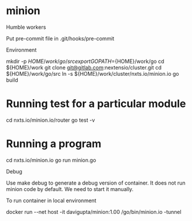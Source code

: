 # minion
Humble workers

Put pre-commit file in .git/hooks/pre-commit

Environment

mkdir -p ${HOME}/work/go/src
export GOPATH=${HOME}/work/go
cd ${HOME}/work
git clone git@gitlab.com:nextensio/cluster.git
cd ${HOME}/work/go/src
ln -s ${HOME}/work/cluster/nxts.io/minion.io
go build

# Running test for a particular module
cd nxts.io/minion.io/router
go test -v

# Running a program
cd nxts.io/minion.io
go run minion.go

Debug

Use make debug to generate a debug version of container. It does not run
minion code by default. We need to start it manually.

To run container in local environment

docker run --net host -it davigupta/minion:1.00 /go/bin/minion.io -tunnel
